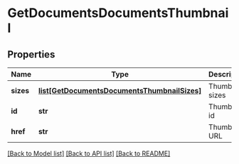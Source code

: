# GetDocumentsDocumentsThumbnail

## Properties
Name | Type | Description | Notes
------------ | ------------- | ------------- | -------------
**sizes** | [**list[GetDocumentsDocumentsThumbnailSizes]**](GetDocumentsDocumentsThumbnailSizes.md) | Thumbnail sizes | [optional] 
**id** | **str** | Thumbnail id | [optional] 
**href** | **str** | Thumbnail URL | [optional] 

[[Back to Model list]](../README.md#documentation-for-models) [[Back to API list]](../README.md#documentation-for-api-endpoints) [[Back to README]](../README.md)


